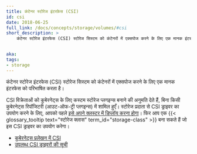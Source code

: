 ```yaml
---
title: कंटेनर स्टोरेज इंटरफ़ेस (CSI)
id: csi
date: 2018-06-25
full_link: /docs/concepts/storage/volumes/#csi
short_description: >
    कंटेनर स्टोरेज इंटरफेस (CSI) स्टोरेज सिस्टम को कंटेनरों में एक्सपोज करने के लिए एक मानक इंटरफेस को परिभाषित करता है।


aka: 
tags:
- storage 
---
```

 कंटेनर स्टोरेज इंटरफेस (CSI) स्टोरेज सिस्टम को कंटेनरों में एक्सपोज करने के लिए एक मानक इंटरफेस को परिभाषित करता है।

<!--more--> 

CSI विक्रेताओं को कुबेरनेट्स के लिए कस्टम स्टोरेज प्लगइन्स बनाने की अनुमति देते हैं, बिना किसी कुबेरनेट्स रिपॉजिटरी (आउट-ऑफ-ट्री प्लगइन्स) में शामिल हुएँ। स्टोरेज प्रदाता से CSI ड्राइवर का उपयोग करने के लिए, आपको पहले [इसे अपने क्लस्टर में डिप्लॉय करना होगा](https://kubernetes-csi.github.io/docs/deploying.html)। फिर आप एक {{< glossary_tooltip text="स्टोरेज क्लास" term_id="storage-class" >}} बना सकते हैं जो इस CSI ड्राइवर का उपयोग करेगा।

* [कुबेरनेट्स प्रलेखन में CSI](/docs/concepts/storage/volumes/#csi)
* [उपलब्ध CSI ड्राइवरों की सूची](https://kubernetes-csi.github.io/docs/drivers.html)
